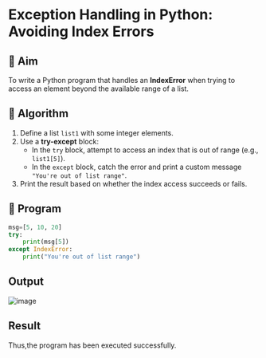 # Exception Handling in Python: Avoiding Index Errors

## 🎯 Aim
To write a Python program that handles an **IndexError** when trying to access an element beyond the available range of a list.

## 🧠 Algorithm
1. Define a list `list1` with some integer elements.
2. Use a **try-except** block:
   - In the `try` block, attempt to access an index that is out of range (e.g., `list1[5]`).
   - In the `except` block, catch the error and print a custom message `"You're out of list range"`.
3. Print the result based on whether the index access succeeds or fails.

## 🧾 Program
```python
msg=[5, 10, 20]
try:
    print(msg[5])
except IndexError:
    print("You're out of list range")
```

## Output

![image](https://github.com/user-attachments/assets/82ccb6e2-1f21-4cb7-a0d2-1c1b68d371dc)


## Result

Thus,the program has been executed successfully.
